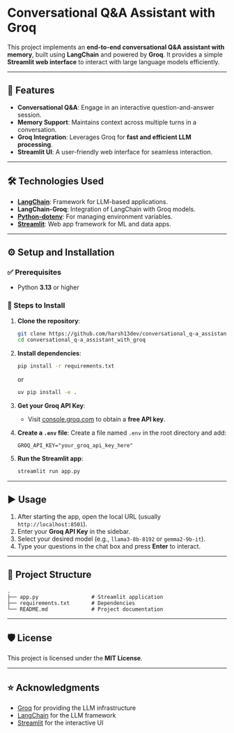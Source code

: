 # Conversational Q&A Assistant with Groq

This project implements an **end-to-end conversational Q&A assistant with memory**, built using **LangChain** and powered by **Groq**. It provides a simple **Streamlit web interface** to interact with large language models efficiently.

---

## 🚀 Features
- **Conversational Q&A**: Engage in an interactive question-and-answer session.
- **Memory Support**: Maintains context across multiple turns in a conversation.
- **Groq Integration**: Leverages Groq for **fast and efficient LLM processing**.
- **Streamlit UI**: A user-friendly web interface for seamless interaction.

---

## 🛠 Technologies Used
- **[LangChain](https://www.langchain.com/)**: Framework for LLM-based applications.
- **LangChain-Groq**: Integration of LangChain with Groq models.
- **[Python-dotenv](https://pypi.org/project/python-dotenv/)**: For managing environment variables.
- **[Streamlit](https://streamlit.io/)**: Web app framework for ML and data apps.

---

## ⚙️ Setup and Installation

### ✅ Prerequisites
- Python **3.13** or higher

### 🔽 Steps to Install

1. **Clone the repository**:
   ```bash
   git clone https://github.com/harsh13dev/conversational_q-a_assistant_with_groq.git
   cd conversational_q-a_assistant_with_groq
   ```

2. **Install dependencies**:
   ```bash
   pip install -r requirements.txt
   ```
   or
   ```bash
   uv pip install -e .
   ```

3. **Get your Groq API Key**:
   - Visit [console.groq.com](https://console.groq.com) to obtain a **free API key**.

4. **Create a `.env` file**:
   Create a file named `.env` in the root directory and add:
   ```
   GROQ_API_KEY="your_groq_api_key_here"
   ```

5. **Run the Streamlit app**:
   ```bash
   streamlit run app.py
   ```

---

## ▶️ Usage
1. After starting the app, open the local URL (usually `http://localhost:8501`).
2. Enter your **Groq API Key** in the sidebar.
3. Select your desired model (e.g., `llama3-8b-8192` or `gemma2-9b-it`).
4. Type your questions in the chat box and press **Enter** to interact.

---

## 📂 Project Structure
```
.
├── app.py                 # Streamlit application
├── requirements.txt       # Dependencies
└── README.md              # Project documentation
```

---

## 🛡 License
This project is licensed under the **MIT License**.

---

## ⭐ Acknowledgments
- [Groq](https://groq.com/) for providing the LLM infrastructure
- [LangChain](https://www.langchain.com/) for the LLM framework
- [Streamlit](https://streamlit.io/) for the interactive UI
